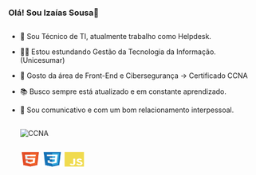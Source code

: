 ### Olá! Sou Izaías Sousa👋

##

- 👨 Sou Técnico de TI, atualmente trabalho como Helpdesk.
- 👨‍🎓 Estou estundando Gestão da Tecnologia da Informação. (Unicesumar)
- 🎯 Gosto da área de Front-End e Cibersegurança -> Certificado CCNA
- 📚 Busco sempre está atualizado e em constante aprendizado.
- 👦 Sou comunicativo e com um bom relacionamento interpessoal.  

  ##
  ![CCNA](https://user-images.githubusercontent.com/79670395/133911373-96705e12-b6ca-4899-a5c1-44c4d0acb301.jpg)
  
  ##
  
   <img align="center" alt="Rafa-HTML" height="30" width="40" src="https://raw.githubusercontent.com/devicons/devicon/master/icons/html5/html5-original.svg">
  <img align="center" alt="Rafa-CSS" height="30" width="40" src="https://raw.githubusercontent.com/devicons/devicon/master/icons/css3/css3-original.svg">
  <img align="center" alt="Rafa-Js" height="30" width="40" src="https://raw.githubusercontent.com/devicons/devicon/master/icons/javascript/javascript-plain.svg">
